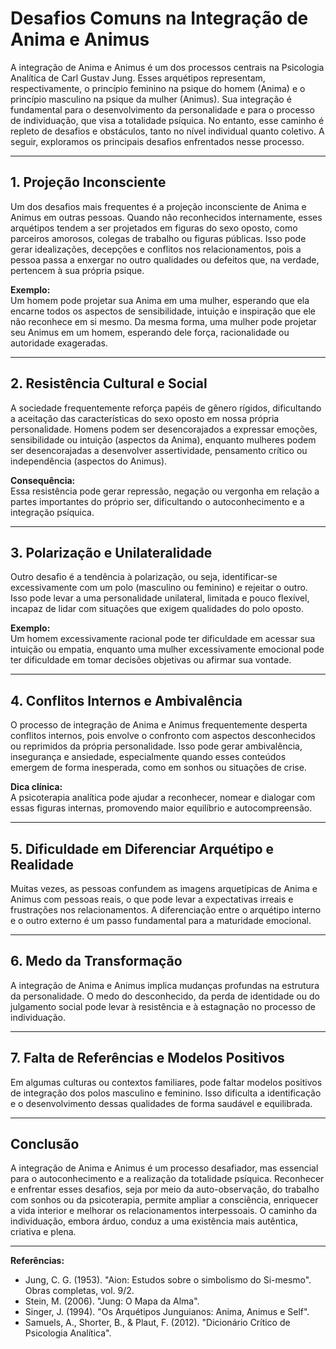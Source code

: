 # Desafios Comuns na Integração de Anima e Animus

A integração de Anima e Animus é um dos processos centrais na Psicologia Analítica de Carl Gustav Jung. Esses arquétipos representam, respectivamente, o princípio feminino na psique do homem (Anima) e o princípio masculino na psique da mulher (Animus). Sua integração é fundamental para o desenvolvimento da personalidade e para o processo de individuação, que visa a totalidade psíquica. No entanto, esse caminho é repleto de desafios e obstáculos, tanto no nível individual quanto coletivo. A seguir, exploramos os principais desafios enfrentados nesse processo.

---

## 1. **Projeção Inconsciente**

Um dos desafios mais frequentes é a projeção inconsciente de Anima e Animus em outras pessoas. Quando não reconhecidos internamente, esses arquétipos tendem a ser projetados em figuras do sexo oposto, como parceiros amorosos, colegas de trabalho ou figuras públicas. Isso pode gerar idealizações, decepções e conflitos nos relacionamentos, pois a pessoa passa a enxergar no outro qualidades ou defeitos que, na verdade, pertencem à sua própria psique.

**Exemplo:**  
Um homem pode projetar sua Anima em uma mulher, esperando que ela encarne todos os aspectos de sensibilidade, intuição e inspiração que ele não reconhece em si mesmo. Da mesma forma, uma mulher pode projetar seu Animus em um homem, esperando dele força, racionalidade ou autoridade exageradas.

---

## 2. **Resistência Cultural e Social**

A sociedade frequentemente reforça papéis de gênero rígidos, dificultando a aceitação das características do sexo oposto em nossa própria personalidade. Homens podem ser desencorajados a expressar emoções, sensibilidade ou intuição (aspectos da Anima), enquanto mulheres podem ser desencorajadas a desenvolver assertividade, pensamento crítico ou independência (aspectos do Animus).

**Consequência:**  
Essa resistência pode gerar repressão, negação ou vergonha em relação a partes importantes do próprio ser, dificultando o autoconhecimento e a integração psíquica.

---

## 3. **Polarização e Unilateralidade**

Outro desafio é a tendência à polarização, ou seja, identificar-se excessivamente com um polo (masculino ou feminino) e rejeitar o outro. Isso pode levar a uma personalidade unilateral, limitada e pouco flexível, incapaz de lidar com situações que exigem qualidades do polo oposto.

**Exemplo:**  
Um homem excessivamente racional pode ter dificuldade em acessar sua intuição ou empatia, enquanto uma mulher excessivamente emocional pode ter dificuldade em tomar decisões objetivas ou afirmar sua vontade.

---

## 4. **Conflitos Internos e Ambivalência**

O processo de integração de Anima e Animus frequentemente desperta conflitos internos, pois envolve o confronto com aspectos desconhecidos ou reprimidos da própria personalidade. Isso pode gerar ambivalência, insegurança e ansiedade, especialmente quando esses conteúdos emergem de forma inesperada, como em sonhos ou situações de crise.

**Dica clínica:**  
A psicoterapia analítica pode ajudar a reconhecer, nomear e dialogar com essas figuras internas, promovendo maior equilíbrio e autocompreensão.

---

## 5. **Dificuldade em Diferenciar Arquétipo e Realidade**

Muitas vezes, as pessoas confundem as imagens arquetípicas de Anima e Animus com pessoas reais, o que pode levar a expectativas irreais e frustrações nos relacionamentos. A diferenciação entre o arquétipo interno e o outro externo é um passo fundamental para a maturidade emocional.

---

## 6. **Medo da Transformação**

A integração de Anima e Animus implica mudanças profundas na estrutura da personalidade. O medo do desconhecido, da perda de identidade ou do julgamento social pode levar à resistência e à estagnação no processo de individuação.

---

## 7. **Falta de Referências e Modelos Positivos**

Em algumas culturas ou contextos familiares, pode faltar modelos positivos de integração dos polos masculino e feminino. Isso dificulta a identificação e o desenvolvimento dessas qualidades de forma saudável e equilibrada.

---

## **Conclusão**

A integração de Anima e Animus é um processo desafiador, mas essencial para o autoconhecimento e a realização da totalidade psíquica. Reconhecer e enfrentar esses desafios, seja por meio da auto-observação, do trabalho com sonhos ou da psicoterapia, permite ampliar a consciência, enriquecer a vida interior e melhorar os relacionamentos interpessoais. O caminho da individuação, embora árduo, conduz a uma existência mais autêntica, criativa e plena.

---

**Referências:**

- Jung, C. G. (1953). "Aion: Estudos sobre o simbolismo do Si-mesmo". Obras completas, vol. 9/2.
- Stein, M. (2006). "Jung: O Mapa da Alma".
- Singer, J. (1994). "Os Arquétipos Junguianos: Anima, Animus e Self".
- Samuels, A., Shorter, B., & Plaut, F. (2012). "Dicionário Crítico de Psicologia Analítica".